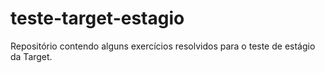 # teste-target-estagio
 Repositório contendo alguns exercícios resolvidos para o teste de estágio da Target.
